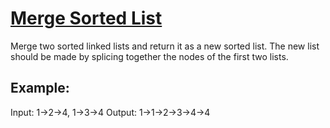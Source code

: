 # [Merge Sorted List](https://leetcode.com/problems/merge-two-sorted-lists/)

Merge two sorted linked lists and return it as a new sorted list. The new list should be made by splicing together the nodes of the first two lists.

## Example:

Input: 1->2->4, 1->3->4
Output: 1->1->2->3->4->4

